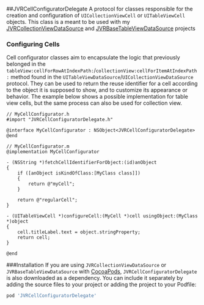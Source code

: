 ##JVRCellConfiguratorDelegate
A protocol for classes responsible for the creation and configuration of `UICollectionViewCell` or `UITableViewCell` objects. This class is a meant to be used with my [JVRCollectionViewDataSource](https://github.com/jozsef-vesza/JVRCollectionViewDataSource) and [JVRBaseTableViewDataSource](https://github.com/jozsef-vesza/JVRBaseTableViewDataSource) projects
### Configuring Cells
Cell configurator classes aim to encapsulate the logic that previously belonged in the `tableView:cellForRowAtIndexPath:`/`collectionView:cellForItemAtIndexPath:` method found in the `UITableViewDataSource`/`UICollectionViewDataSource` protocol. They can be used to return the reuse identifier for a cell according to the object it is supposed to show, and to customize its appearance or behavior. The example below shows a possible implementation for table view cells, but the same process can also be used for collection view.
```objc
// MyCellConfigurator.h
#import "JVRCellConfiguratorDelegate.h"

@interface MyCellConfigurator : NSObject<JVRCellConfiguratorDelegate>
@end

// MyCellConfigurator.m
@implementation MyCellConfigurator

- (NSString *)fetchCellIdentifierForObject:(id)anObject
{
    if ([anObject isKindOfClass:[MyClass class]])
    {
        return @"myCell";
    }

    return @"regularCell";
}

- (UITableViewCell *)configureCell:(MyCell *)cell usingObject:(MyClass *)object
{
    cell.titleLabel.text = object.stringProperty;
    return cell;
}

@end
```
###Installation
If you are using `JVRCollectionViewDataSource` or `JVRBaseTableViewDataSource` with [CocoaPods](http://cocoapods.org/), `JVRCellConfiguratorDelegate` is also downloaded as a dependency. You can include it separately by adding the source files to your project or adding the project to your Podfile:
```Ruby
pod 'JVRCellConfiguratorDelegate'
```
